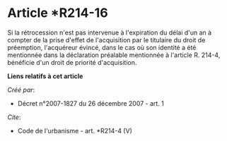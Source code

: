 # Article *R214-16

Si la rétrocession n'est pas intervenue à l'expiration du délai d'un an à compter de la prise d'effet de l'acquisition par le
titulaire du droit de préemption, l'acquéreur évincé, dans le cas où son identité a été mentionnée dans la déclaration
préalable mentionnée à l'article R. 214-4, bénéficie d'un droit de priorité d'acquisition.

**Liens relatifs à cet article**

_Créé par_:

  - Décret n°2007-1827 du 26 décembre 2007 - art. 1

_Cite_:

  - Code de l'urbanisme - art. *R214-4 (V)
